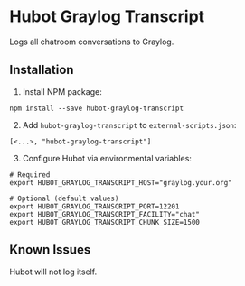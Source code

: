 # Hubot Graylog Transcript

Logs all chatroom conversations to Graylog.

## Installation

1. Install NPM package:

```
npm install --save hubot-graylog-transcript
```

2. Add `hubot-graylog-transcript` to `external-scripts.json`:

```
[<...>, "hubot-graylog-transcript"]
```

3. Configure Hubot via environmental variables:

```
# Required
export HUBOT_GRAYLOG_TRANSCRIPT_HOST="graylog.your.org"

# Optional (default values)
export HUBOT_GRAYLOG_TRANSCRIPT_PORT=12201
export HUBOT_GRAYLOG_TRANSCRIPT_FACILITY="chat"
export HUBOT_GRAYLOG_TRANSCRIPT_CHUNK_SIZE=1500
```

## Known Issues

Hubot will not log itself.



